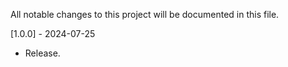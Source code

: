 All notable changes to this project will be documented in this file.

[1.0.0] - 2024-07-25
 - Release.